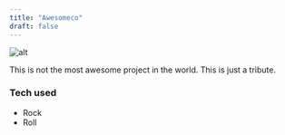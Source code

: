 ```yaml
---
title: "Awesomeco"
draft: false
---
```


![alt](//via.placeholder.com/640x150)

This is not the most awesome project in the world. This is just a tribute.

### Tech used

* Rock
* Roll
